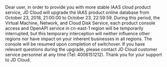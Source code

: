 <p>Dear user, in order to provide you with more stable IAAS cloud product service, JD Cloud will upgrade the IAAS product online database from October 23, 2018, 21:00:00 to October 23, 22:59:59. During this period, the Virtual Machine, Network, and Cloud Disk Service, each product console access and OpenAPI service in cn-east-1 region will be temporarily interrupted, but this temporary interception will neither influence other regions nor have impact on your inherent businesses in all regions. The console will be resumed upon completion of switchover. If you have relevant questions during the upgrade, please contact JD Cloud customer service personnel at any time (Tel: 4006151212). Thank you for your support to JD Cloud.</p>
<p><br/></p>
